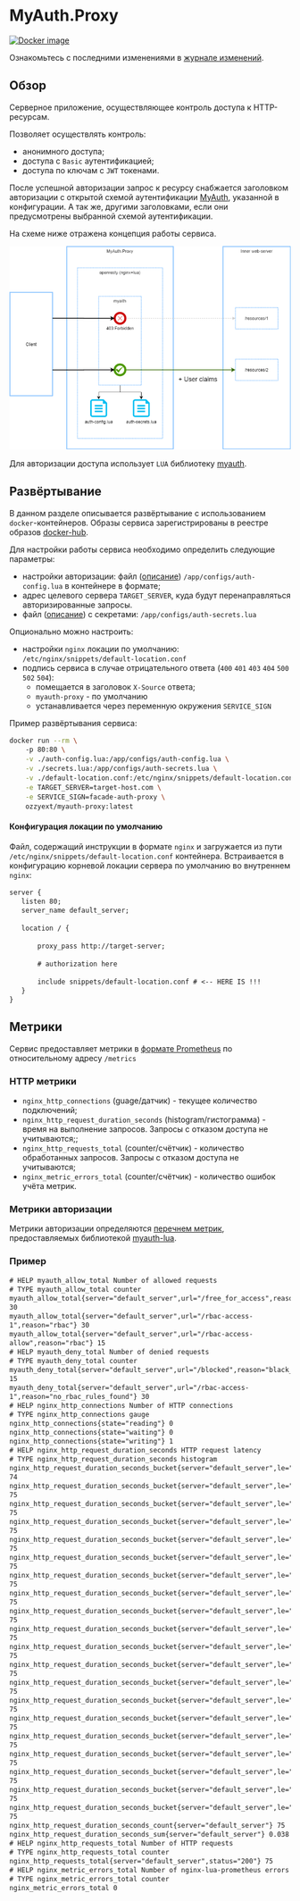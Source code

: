 # MyAuth.Proxy 



[![Docker image](https://img.shields.io/docker/v/ozzyext/myauth-proxy?sort=semver&label=docker)](https://hub.docker.com/r/ozzyext/myauth-proxy)

Ознакомьтесь с последними изменениями в [журнале изменений](/CHANGELOG.md).

## Обзор

Серверное приложение, осуществляющее контроль доступа к HTTP-ресурсам. 

Позволяет осуществлять контроль:

* анонимного доступа;
* доступа с `Basic` аутентификацией;
* доступа по ключам с `JWT` токенами.

После успешной авторизации запрос к ресурсу снабжается заголовком авторизации с открытой схемой аутентификации [MyAuth](https://github.com/ozzy-ext-myauth/specification), указанной в конфигурации. А так же, другими заголовками, если они предусмотрены выбранной схемой аутентификации.

На схеме ниже отражена концепция работы сервиса.

![](./doc/my-auth-proxy.png)

Для авторизации доступа использует `LUA` библиотеку [myauth](https://github.com/ozzy-ext-myauth/myauth-lua).

## Развёртывание

В данном разделе описывается развёртывание с использованием `docker`-контейнеров. Образы сервиса зарегистрированы в реестре образов [docker-hub](https://hub.docker.com/r/ozzyext/myauth-proxy).

Для настройки работы сервиса необходимо определить следующие параметры:

* настройки авторизации: файл ([описание](https://github.com/ozzy-ext-myauth/myauth-lua#%D1%84%D0%B0%D0%B9%D0%BB)) `/app/configs/auth-config.lua` в контейнере в формате;
* адрес целевого сервера `TARGET_SERVER`, куда будут перенаправляться авторизированные запросы.
* файл ([описание](https://github.com/ozzy-ext-myauth/myauth-lua#%D1%81%D0%B5%D0%BA%D1%80%D0%B5%D1%82%D1%8B)) с секретами: `/app/configs/auth-secrets.lua`

Опционально можно настроить:

* настройки `nginx` локации по умолчанию: `/etc/nginx/snippets/default-location.conf`
* подпись сервиса в случае отрицательного ответа (`400` `401` `403` `404` `500` `502` `504`):
  * помещается в заголовок `X-Source` ответа;
  * `myauth-proxy` - по умолчанию
  * устанавливается через переменную окружения `SERVICE_SIGN`

Пример развёртывания сервиса:

```bash
docker run --rm \ 
	-p 80:80 \
	-v ./auth-config.lua:/app/configs/auth-config.lua \
	-v ./secrets.lua:/app/configs/auth-secrets.lua \
	-v ./default-location.conf:/etc/nginx/snippets/default-location.conf \
	-e TARGET_SERVER=target-host.com \
	-e SERVICE_SIGN=facade-auth-proxy \
	ozzyext/myauth-proxy:latest
```

#### Конфигурация локации по умолчанию

Файл, содержащий инструкции в формате `nginx` и загружается из пути `/etc/nginx/snippets/default-location.conf` контейнера. Встраивается в конфигурацию корневой локации сервера по умолчанию во внутреннем `nginx`:

 ```nginx
server {
	listen 80;
	server_name default_server;

	location / {

		proxy_pass http://target-server;

		# authorization here

		include snippets/default-location.conf # <-- HERE IS !!!
	}
}
 ```

## Метрики

Сервис предоставляет метрики в [формате Prometheus](https://prometheus.io/docs/concepts/data_model/) по относительному адресу `/metrics`

### HTTP метрики

* `nginx_http_connections` (guage/датчик) - текущее количество подключений;
* `nginx_http_request_duration_seconds` (histogram/гистограмма) - время на выполнение запросов. Запросы с отказом доступа не учитываются;;
* `nginx_http_requests_total` (counter/счётчик) - количество обработанных запросов. Запросы с отказом доступа не учитываются;
* `nginx_metric_errors_total` (counter/счётчик) - количество ошибок учёта метрик.

### Метрики авторизации

Метрики авторизации определяются [перечнем метрик](https://github.com/ozzy-ext-myauth/myauth-lua#%D0%BC%D0%B5%D1%82%D1%80%D0%B8%D0%BA%D0%B8), предоставляемых библиотекой [myauth-lua](https://github.com/ozzy-ext-myauth/myauth-lua).

### Пример

```
# HELP myauth_allow_total Number of allowed requests
# TYPE myauth_allow_total counter
myauth_allow_total{server="default_server",url="/free_for_access",reason="dont_apply_for"} 30
myauth_allow_total{server="default_server",url="/rbac-access-1",reason="rbac"} 30
myauth_allow_total{server="default_server",url="/rbac-access-allow",reason="rbac"} 15
# HELP myauth_deny_total Number of denied requests
# TYPE myauth_deny_total counter
myauth_deny_total{server="default_server",url="/blocked",reason="black_list"} 15
myauth_deny_total{server="default_server",url="/rbac-access-1",reason="no_rbac_rules_found"} 30
# HELP nginx_http_connections Number of HTTP connections
# TYPE nginx_http_connections gauge
nginx_http_connections{state="reading"} 0
nginx_http_connections{state="waiting"} 0
nginx_http_connections{state="writing"} 1
# HELP nginx_http_request_duration_seconds HTTP request latency
# TYPE nginx_http_request_duration_seconds histogram
nginx_http_request_duration_seconds_bucket{server="default_server",le="00.005"} 74
nginx_http_request_duration_seconds_bucket{server="default_server",le="00.010"} 75
nginx_http_request_duration_seconds_bucket{server="default_server",le="00.020"} 75
nginx_http_request_duration_seconds_bucket{server="default_server",le="00.030"} 75
nginx_http_request_duration_seconds_bucket{server="default_server",le="00.050"} 75
nginx_http_request_duration_seconds_bucket{server="default_server",le="00.075"} 75
nginx_http_request_duration_seconds_bucket{server="default_server",le="00.100"} 75
nginx_http_request_duration_seconds_bucket{server="default_server",le="00.200"} 75
nginx_http_request_duration_seconds_bucket{server="default_server",le="00.300"} 75
nginx_http_request_duration_seconds_bucket{server="default_server",le="00.400"} 75
nginx_http_request_duration_seconds_bucket{server="default_server",le="00.500"} 75
nginx_http_request_duration_seconds_bucket{server="default_server",le="00.750"} 75
nginx_http_request_duration_seconds_bucket{server="default_server",le="01.000"} 75
nginx_http_request_duration_seconds_bucket{server="default_server",le="01.500"} 75
nginx_http_request_duration_seconds_bucket{server="default_server",le="02.000"} 75
nginx_http_request_duration_seconds_bucket{server="default_server",le="03.000"} 75
nginx_http_request_duration_seconds_bucket{server="default_server",le="04.000"} 75
nginx_http_request_duration_seconds_bucket{server="default_server",le="05.000"} 75
nginx_http_request_duration_seconds_bucket{server="default_server",le="10.000"} 75
nginx_http_request_duration_seconds_bucket{server="default_server",le="+Inf"} 75
nginx_http_request_duration_seconds_count{server="default_server"} 75
nginx_http_request_duration_seconds_sum{server="default_server"} 0.038
# HELP nginx_http_requests_total Number of HTTP requests
# TYPE nginx_http_requests_total counter
nginx_http_requests_total{server="default_server",status="200"} 75
# HELP nginx_metric_errors_total Number of nginx-lua-prometheus errors
# TYPE nginx_metric_errors_total counter
nginx_metric_errors_total 0
```

